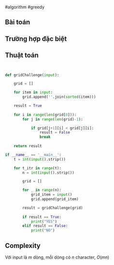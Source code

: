 #algorithm #greedy  

## Bài toán

## Trường hợp đặc biệt

## Thuật toán
```python


def gridChallenge(input):

    grid = []

    for item in input:
        grid.append(''.join(sorted(item)))

    result = True
    
    for i in range(len(grid[0])):
        for j in range(len(grid)-1):

            if grid[j+1][i] < grid[j][i]:
                result = False
                break
    
    return result

if __name__ == '__main__':
    t = int(input().strip())

    for t_itr in range(t):
        n = int(input().strip())

        grid = []

        for _ in range(n):
            grid_item = input()
            grid.append(grid_item)

        result = gridChallenge(grid)
        
        if result == True:
            print("YES")
        elif result == False:
            print("NO")

```

## Complexity
Với input là $m$ dòng, mỗi dòng có $n$ character, $O(mn)$